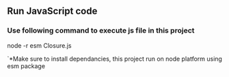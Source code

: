 ## Run JavaScript code
### Use following command to execute js file in this project

node -r esm Closure.js

`*Make sure to install dependancies, this project run on node platform using esm package